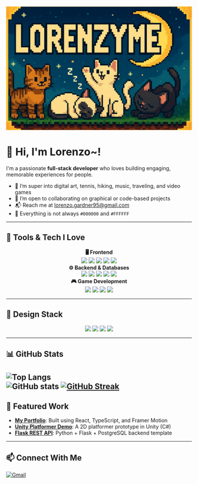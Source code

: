 ![Banner](./Banner.png)

# 👋 Hi, I'm Lorenzo~!

I'm a passionate **full-stack developer** who loves building engaging, memorable experiences for people.  

- 👀 I’m super into digital art, tennis, hiking, music, traveling, and video games  
- 💞 I’m open to collaborating on graphical or code-based projects  
- 📬 Reach me at [lorenzo.gardner95@gmail.com](mailto:lorenzo.gardner95@gmail.com)  
- 🎨 Everything is not always `#000000` and `#FFFFFF`  

---

## 🧠 Tools & Tech I Love

<div align="center"><strong>🖥️ Frontend</strong></div>

<div align="center">
  <img src="https://img.shields.io/badge/JavaScript-323330?style=for-the-badge&logo=javascript&logoColor=F7DF1E"/>
  <img src="https://img.shields.io/badge/TypeScript-007ACC?style=for-the-badge&logo=typescript&logoColor=white"/>
  <img src="https://img.shields.io/badge/React-20232A?style=for-the-badge&logo=react&logoColor=61DAFB"/>
  <img src="https://img.shields.io/badge/Redux-593D88?style=for-the-badge&logo=redux&logoColor=white"/>
  <img src="https://img.shields.io/badge/Tailwind_CSS-38B2AC?style=for-the-badge&logo=tailwind-css&logoColor=white"/>
</div>

<div align="center"><strong>⚙️ Backend & Databases</strong></div>

<div align="center">
  <img src="https://img.shields.io/badge/Python-3670A0?style=for-the-badge&logo=python&logoColor=FFD43B"/>
  <img src="https://img.shields.io/badge/Flask-000000?style=for-the-badge&logo=flask&logoColor=white"/>
  <img src="https://img.shields.io/badge/Express.js-404D59?style=for-the-badge&logo=express&logoColor=white"/>
  <img src="https://img.shields.io/badge/PostgreSQL-316192?style=for-the-badge&logo=postgresql&logoColor=white"/>
  <img src="https://img.shields.io/badge/Firebase-FFCA28?style=for-the-badge&logo=firebase&logoColor=black"/>
</div>

<div align="center"><strong>🎮 Game Development</strong></div>

<div align="center">
  <img src="https://img.shields.io/badge/C%23-239120?style=for-the-badge&logo=csharp&logoColor=white"/>
  <img src="https://img.shields.io/badge/Unity-000000?style=for-the-badge&logo=unity&logoColor=white"/>
  <img src="https://img.shields.io/badge/Aseprite-7D929E?style=for-the-badge&logo=aseprite&logoColor=white"/>
  <img src="https://img.shields.io/badge/Audacity-0000CC?style=for-the-badge&logo=audacity&logoColor=white"/>
</div>

---

## 🎨 Design Stack

<div align="center">
  <img src="https://img.shields.io/badge/Figma-F24E1E?style=for-the-badge&logo=figma&logoColor=white"/>
  <img src="https://img.shields.io/badge/Clip%20Studio%20Paint-000000?style=for-the-badge&logo=clipstudiopaint&logoColor=white"/>
  <img src="https://img.shields.io/badge/Photoshop-31A8FF?style=for-the-badge&logo=adobe-photoshop&logoColor=white"/>
  <img src="https://img.shields.io/badge/Blender-F5792A?style=for-the-badge&logo=blender&logoColor=white"/>
</div>

---

## 📊 GitHub Stats

![Top Langs](https://github-readme-stats.vercel.app/api/top-langs/?username=lorenzyme&layout=compact&theme=dark)  
![GitHub stats](https://github-readme-stats.vercel.app/api?username=lorenzyme&show_icons=true&theme=dark)
[![GitHub Streak](https://streak-stats.demolab.com?user=Lorenzyme)](https://git.io/streak-stats)
---

## 🌟 Featured Work

- [**My Portfolio**](#): Built using React, TypeScript, and Framer Motion  
- [**Unity Platformer Demo**](#): A 2D platformer prototype in Unity (C#)  
- [**Flask REST API**](#): Python + Flask + PostgreSQL backend template
---

## 📫 Connect With Me

<a href="mailto:lorenzo.gardner95@gmail.com">
  <img src="https://img.shields.io/badge/Gmail-D14836?style=for-the-badge&logo=gmail&logoColor=white" alt="Gmail" height="40">
</a>
